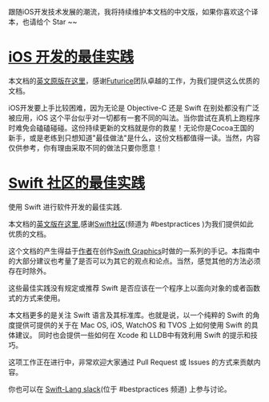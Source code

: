 

跟随iOS开发技术发展的潮流，我将持续维护本文档的中文版，如果你喜欢这个译本，也请给个 Star ~~


# [iOS 开发的最佳实践](./iOS-Good-Practices.md)

本文档的[英文原版在这里](https://github.com/futurice/ios-good-practices)，感谢[Futurice](https://github.com/futurice)团队卓越的工作，为我们提供这么优质的文档。

iOS开发要上手比较困难，因为无论是 Objective-C 还是 Swift 在别处都没有广泛被应用，iOS 这个平台似乎对一切都有一套不同的叫法。当你尝试在真机上跑程序时难免会磕磕碰碰。这份持续更新的文档就是你的救星！无论你是Cocoa王国的新手，或是老练到只想知道"最佳做法"是什么，这份文档都值得一读。当然，内容仅供参考，你有理由采取不同的做法只要你愿意！



# [Swift 社区的最佳实践](./Swift-Best-Practices.md)

使用 Swift 进行软件开发的最佳实践. 

本文档的[英文版在这里][SwiftCommunityBestPractices],感谢[Swift社区][SwiftCommunity](频道为 #bestpractices )为我们提供如此优质的文档。

这个文档的产生得益于[作者][Author]在创作[Swift Graphics][SwiftGraphics]时做的一系列的手记。本指南中的大部分建议也考量了是否可以为其它的观点和论点。当然，感觉其他的方法必须存在时除外。

这些最佳实践没有规定或推荐 Swift 是否应该在一个程序上以面向对象的或者函数式的方式来使用。

本文档更多的是关注 Swift 语言及其标准库。也就是说，以一个纯粹的 Swift 的角度提供可提供的关于在 Mac OS, iOS, WatchOS 和 TVOS 上如何使用 Swift 的具体建议。 同时也会提供一些如何在 Xcode 和 LLDB中有效利用 Swift 的提示和技巧。

这项工作正在进行中，非常欢迎大家通过 Pull Request 或 Issues 的方式来贡献内容。

你也可以在 [Swift-Lang slack][Swift-LangSlack](位于 #bestpractices 频道) 上参与讨论。

[Swift-LangSlack]: http://swift-lang.schwa.io/
[SwiftCommunityBestPractices]: https://github.com/schwa/Swift-Community-Best-Practices
[SwiftCommunity]: http://swift-lang.schwa.io/
[SwiftGraphics]: https://github.com/schwa/SwiftGraphics/blob/develop/Documentation/Notes.markdown
[Author]: https://github.com/schwa